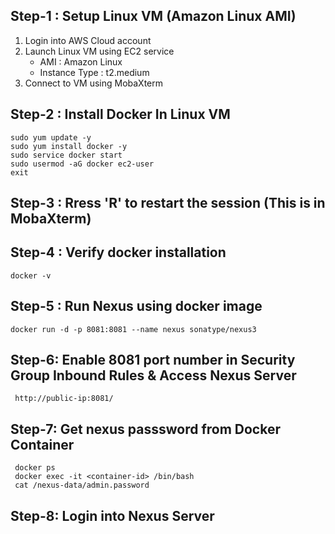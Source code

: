 ## Step-1 : Setup Linux VM (Amazon Linux AMI)

1) Login into AWS Cloud account
2) Launch Linux VM using EC2 service   
     - AMI : Amazon Linux
     - Instance Type : t2.medium       
4) Connect to VM using MobaXterm

## Step-2 : Install Docker In Linux VM

```
sudo yum update -y 
sudo yum install docker -y
sudo service docker start
sudo usermod -aG docker ec2-user
exit
```
## Step-3 : Rress 'R' to restart the session (This is in MobaXterm)

## Step-4 :  Verify docker installation
```
docker -v
```
## Step-5 : Run Nexus using docker image
```
docker run -d -p 8081:8081 --name nexus sonatype/nexus3
```

## Step-6: Enable 8081 port number in Security Group Inbound Rules & Access Nexus Server
```
 http://public-ip:8081/
```
## Step-7: Get nexus passsword from Docker Container
```
 docker ps
 docker exec -it <container-id> /bin/bash
 cat /nexus-data/admin.password 
```
## Step-8: Login into Nexus Server





